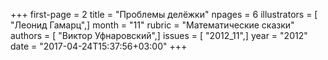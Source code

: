 +++
first-page = 2
title = "Проблемы делёжки"
npages = 6
illustrators = [ "Леонид Гамарц",]
month = "11"
rubric = "Математические сказки"
authors = [ "Виктор Уфнаровский",]
issues = [ "2012_11",]
year = "2012"
date = "2017-04-24T15:37:56+03:00"
+++
